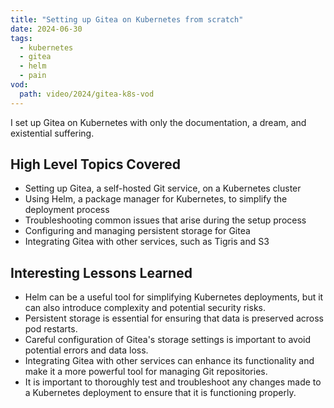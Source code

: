 ```yaml
---
title: "Setting up Gitea on Kubernetes from scratch"
date: 2024-06-30
tags:
  - kubernetes
  - gitea
  - helm
  - pain
vod:
  path: video/2024/gitea-k8s-vod
---
```


I set up Gitea on Kubernetes with only the documentation, a dream, and existential suffering.

## High Level Topics Covered

- Setting up Gitea, a self-hosted Git service, on a Kubernetes cluster
- Using Helm, a package manager for Kubernetes, to simplify the deployment process
- Troubleshooting common issues that arise during the setup process
- Configuring and managing persistent storage for Gitea
- Integrating Gitea with other services, such as Tigris and S3

## Interesting Lessons Learned

- Helm can be a useful tool for simplifying Kubernetes deployments, but it can also introduce complexity and potential security risks.
- Persistent storage is essential for ensuring that data is preserved across pod restarts.
- Careful configuration of Gitea's storage settings is important to avoid potential errors and data loss.
- Integrating Gitea with other services can enhance its functionality and make it a more powerful tool for managing Git repositories.
- It is important to thoroughly test and troubleshoot any changes made to a Kubernetes deployment to ensure that it is functioning properly.

